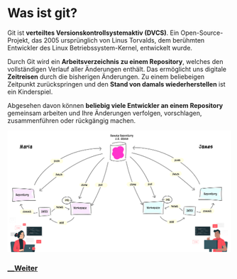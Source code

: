 # Was ist git?

Git ist **verteiltes Versionskontrollsystemaktiv (DVCS)**. Ein Open-Source-Projekt, das 2005 ursprünglich von Linus Torvalds, dem berühmten Entwickler des Linux Betriebssystem-Kernel, entwickelt wurde. 

Durch Git wird ein **Arbeitsverzeichnis zu einem Repository**, welches den vollständigen Verlauf aller Änderungen enthält. Das ermöglicht uns digitale **Zeitreisen** durch die bisherigen Änderungen. Zu einem beliebeigen Zeitpunkt zurückspringen und den **Stand von damals wiederherstellen** ist ein Kinderspiel.

Abgesehen davon können **beliebig viele Entwickler an einem Repository** gemeinsam arbeiten und Ihre Änderungen verfolgen, vorschlagen, zusammenführen oder rückgängig machen.

![Git-Workflow](../assets/images/git_workflow_repos.png)

### [__Weiter](DVCS.md)
